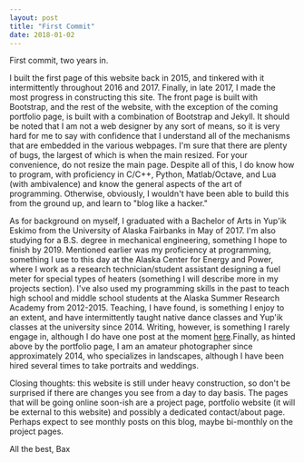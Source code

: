 ```yaml
---
layout: post
title: "First Commit"
date: 2018-01-02
---
```


First commit, two years in.

I built the first page of this website back in 2015, and tinkered with it intermittently throughout 2016 and 2017. Finally, in late 2017, I made the most progress in constructing this site. The front page is built with Bootstrap, and the rest of the website, with the exception of the coming portfolio page, is built with a combination of Bootstrap and Jekyll. It should be noted that I am not a web designer by any sort of means, so it is very hard for me to say with confidence that I understand all of the mechanisms that are embedded in the various webpages. I'm sure that there are plenty of bugs, the largest of which is when the main resized. For your convenience, do not resize the main page. Despite all of this, I do know how to program, with proficiency in C/C++, Python, Matlab/Octave, and Lua (with ambivalence) and know the general aspects of the art of programming. Otherwise, obviously, I wouldn't have been able to build this from the ground up, and learn to "blog like a hacker."

As for background on myself, I graduated with a Bachelor of Arts in Yup'ik Eskimo from the University of Alaska Fairbanks in May of 2017. I'm also studying for a B.S. degree in mechanical engineering, something I hope to finish by 2019. Mentioned earlier was my proficiency at programming, something I use to this day at the Alaska Center for Energy and Power, where I work as a research technician/student assistant designing a fuel meter for special types of heaters (something I will describe more in my projects section). I've also used my programming skills in the past to teach high school and middle school students at the Alaska Summer Research Academy from 2012-2015. Teaching, I have found, is something I enjoy to an extent, and have intermittently taught native dance classes and Yup'ik classes at the university since 2014. Writing, however, is something I rarely engage in, although I do have one post at the moment [here](https://redrep.org/2017/09/27/alukesta-we-the-caretakers/).Finally, as hinted above by the portfolio page, I am an amateur photographer since approximately 2014, who specializes in landscapes, although I have been hired several times to take portraits and weddings.

Closing thoughts: this website is still under heavy construction, so don't be surprised if there are changes you see from a day to day basis. The pages that will be going online soon-ish are a project page, portfolio website (it will be external to this website) and possibly a dedicated contact/about page. Perhaps expect to see monthly posts on this blog, maybe bi-monthly on the project pages.

All the best,
Bax